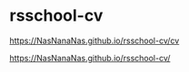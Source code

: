 # rsschool-cv
https://NasNanaNas.github.io/rsschool-cv/cv

https://NasNanaNas.github.io/rsschool-cv/
